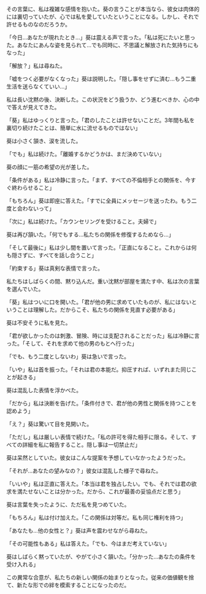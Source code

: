 その言葉に、私は複雑な感情を抱いた。葵の言うことが本当なら、彼女は肉体的には裏切っていたが、心では私を愛していたということになる。しかし、それで許せるものなのだろうか。

「今日…あなたが現れたとき…」葵は震える声で言った。「私は死にたいと思った。あなたにあんな姿を見られて…でも同時に、不思議と解放された気持ちにもなった」

「解放？」私は尋ねた。

「嘘をつく必要がなくなった」葵は説明した。「隠し事をせずに済む…もう二重生活を送らなくていい…」

私は長い沈黙の後、決断した。この状況をどう扱うか、どう進むべきか、心の中で答えが見えてきた。

「葵」私はゆっくりと言った。「君のしたことは許せないことだ。3年間も私を裏切り続けたことは、簡単に水に流せるものではない」

葵は小さく頷き、涙を流した。

「でも」私は続けた。「離婚するかどうかは、まだ決めていない」

葵の顔に一筋の希望の光が差した。

「条件がある」私は冷静に言った。「まず、すべての不倫相手との関係を、今すぐ終わらせること」

「もちろん」葵は即座に答えた。「すでに全員にメッセージを送ったわ。もう二度と会わないって」

「次に」私は続けた。「カウンセリングを受けること。夫婦で」

葵は再び頷いた。「何でもする…私たちの関係を修復するためなら…」

「そして最後に」私は少し間を置いて言った。「正直になること。これからは何も隠さずに、すべてを話し合うこと」

「約束する」葵は真剣な表情で言った。

私たちはしばらくの間、黙り込んだ。重い沈黙が部屋を満たす中、私は次の言葉を選んでいた。

「葵」私はついに口を開いた。「君が他の男に求めていたものが、私にはないということは理解した。だからこそ、私たちの関係を見直す必要がある」

葵は不安そうに私を見た。

「君が欲しかったのは刺激、冒険、時には支配されることだった」私は冷静に言った。「そして、それを求めて他の男のもとへ行った」

「でも、もう二度としないわ」葵は急いで言った。

「いや」私は首を振った。「それは君の本能だ。抑圧すれば、いずれまた同じことが起きる」

葵は混乱した表情を浮かべた。

「だから」私は決断を告げた。「条件付きで、君が他の男性と関係を持つことを認めよう」

「え？」葵は驚いて目を見開いた。

「ただし」私は厳しい表情で続けた。「私の許可を得た相手に限る。そして、すべての詳細を私に報告すること。隠し事は一切禁止だ」

葵は呆然としていた。彼女はこんな提案を予想していなかったようだった。

「それが…あなたの望みなの？」彼女は混乱した様子で尋ねた。

「いいや」私は正直に答えた。「本当は君を独占したい。でも、それでは君の欲求を満たせないことは分かった。だから、これが最善の妥協点だと思う」

葵は言葉を失ったように、ただ私を見つめていた。

「もちろん」私は付け加えた。「この関係は対等だ。私も同じ権利を持つ」

「あなたも…他の女性と？」葵は声を震わせながら尋ねた。

「その可能性もある」私は答えた。「でも、今はまだ考えていない」

葵はしばらく黙っていたが、やがて小さく頷いた。「分かった…あなたの条件を受け入れる」

この異常な合意が、私たちの新しい関係の始まりとなった。従来の価値観を捨て、新たな形での絆を模索することになったのだ。